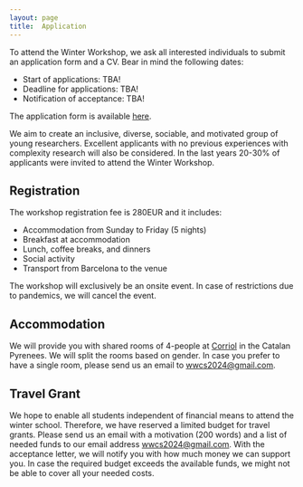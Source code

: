 ```yaml
---
layout: page
title:  Application
---
```


To attend the Winter Workshop, we ask all interested individuals to submit an application form and a CV. Bear in mind the following dates:

- Start of applications: TBA!
- Deadline for applications: TBA!
- Notification of acceptance: TBA!

The application form is available [here]().

We aim to create an inclusive, diverse, sociable, and motivated group of young researchers. Excellent applicants with no previous experiences with complexity research will also be considered. In the last years 20-30% of applicants were invited to attend the Winter Workshop.

## Registration

The workshop registration fee is 280EUR and it includes:
- Accommodation from Sunday to Friday (5 nights)
- Breakfast at accommodation
- Lunch, coffee breaks, and dinners
- Social activity
- Transport from Barcelona to the venue

The workshop will exclusively be an onsite event. In case of restrictions due to pandemics, we will cancel the event.

## Accommodation

We will provide you with shared rooms of 4-people at [Corriol](https://www.corriolserveis.com/) in the Catalan Pyrenees. We will split the rooms based on gender. In case you prefer to have a single room, please send us an email to [wwcs2024@gmail.com](mailto:wwcs2024@gmail.com).


## Travel Grant

We hope to enable all students independent of financial means to attend the winter school. Therefore, we have reserved a limited budget for travel grants. Please send us an email with a motivation (200 words) and a list of needed funds to our email address [wwcs2024@gmail.com](mailto:wwcs2024@gmail.com). With the acceptance letter, we will notify you with how much money we can support you. In case the required budget exceeds the available funds, we might not be able to cover all your needed costs.
